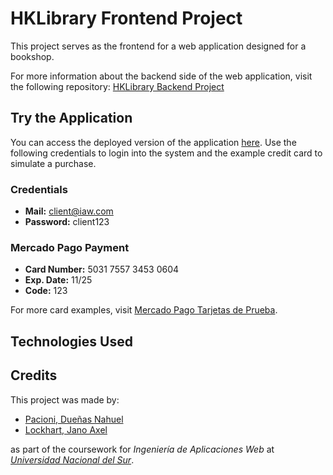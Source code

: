 # HKLibrary Frontend Project #
This project serves as the frontend for a web application designed for a bookshop. 

For more information about the backend side of the web application, visit the following repository: [HKLibrary Backend Project](https://github.com/JanoALockhart/ProyectoLaravelLibreria2023)


## Try the Application
You can access the deployed version of the application [here](https://proyecto-react-libreria2023.vercel.app/). Use the following credentials to login into the system and the example credit card to simulate a purchase.

### Credentials
- **Mail:** client@iaw.com
- **Password:** client123

### Mercado Pago Payment
- **Card Number:** 5031 7557 3453 0604	
- **Exp. Date:** 11/25
- **Code:** 123

For more card examples, visit [Mercado Pago Tarjetas de Prueba](https://www.mercadopago.com.ar/developers/es/docs/checkout-api/additional-content/your-integrations/test/cards).

## Technologies Used


## Credits
This project was made by: 
- [Pacioni, Dueñas Nahuel](https://github.com/NahuelDP8)
- [Lockhart, Jano Axel](https://github.com/JanoALockhart) 

as part of the coursework for *Ingeniería de Aplicaciones Web* at *[Universidad Nacional del Sur](https://uns.edu.ar/)*.

  
